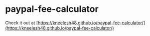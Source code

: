 # paypal-fee-calculator

Check it out at [https://kneelesh48.github.io/paypal-fee-calculator/](https://kneelesh48.github.io/paypal-fee-calculator/)
